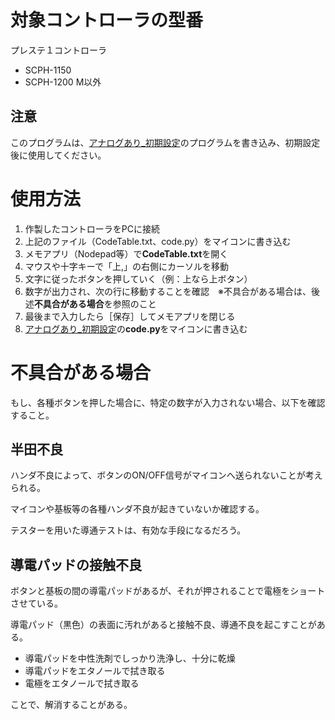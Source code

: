 # 対象コントローラの型番
プレステ１コントローラ
- SCPH-1150
- SCPH-1200 M以外

## 注意
このプログラムは、[アナログあり_初期設定](https://github.com/T-zakisan/Controller_for_ABC-Z/tree/main/%E3%82%A2%E3%83%8A%E3%83%AD%E3%82%B0%E3%81%82%E3%82%8A_%E5%88%9D%E6%9C%9F%E8%A8%AD%E5%AE%9A)のプログラムを書き込み、初期設定後に使用してください。



# 使用方法
1. 作製したコントローラをPCに接続
2. 上記のファイル（CodeTable.txt、code.py）をマイコンに書き込む
3. メモアプリ（Nodepad等）で**CodeTable.txt**を開く
4. マウスや十字キーで「上,」の右側にカーソルを移動
5. 文字に従ったボタンを押していく（例：上なら上ボタン）
6. 数字が出力され、次の行に移動することを確認　※不具合がある場合は、後述**不具合がある場合**を参照のこと
7. 最後まで入力したら［保存］してメモアプリを閉じる
8. [アナログあり_初期設定](https://github.com/T-zakisan/Controller_for_ABC-Z/tree/main/%E3%82%A2%E3%83%8A%E3%83%AD%E3%82%B0%E3%81%82%E3%82%8A_%E5%88%9D%E6%9C%9F%E8%A8%AD%E5%AE%9A)の**code.py**をマイコンに書き込む



# 不具合がある場合
もし、各種ボタンを押した場合に、特定の数字が入力されない場合、以下を確認すること。

## 半田不良
ハンダ不良によって、ボタンのON/OFF信号がマイコンへ送られないことが考えられる。

マイコンや基板等の各種ハンダ不良が起きていないか確認する。

テスターを用いた導通テストは、有効な手段になるだろう。


## 導電パッドの接触不良
ボタンと基板の間の導電パッドがあるが、それが押されることで電極をショートさせている。

導電パッド（黒色）の表面に汚れがあると接触不良、導通不良を起こすことがある。

 * 導電パッドを中性洗剤でしっかり洗浄し、十分に乾燥
 * 導電パッドをエタノールで拭き取る
 * 電極をエタノールで拭き取る

ことで、解消することがある。

